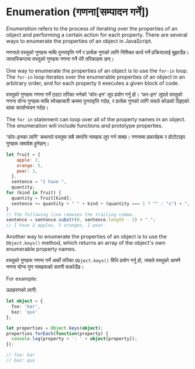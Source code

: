 # Enumeration (गणना[सम्पादन गर्ने])

_Enumeration_ refers to the process of iterating over the properties of an object and performing a certain action for each property. There are several ways to enumerate the properties of an object in JavaScript.

गणनाले वस्तुको गुणहरू माथि पुनरावृत्ति गर्ने र प्रत्येक गुणको लागि निश्चित कार्य गर्ने प्रक्रियालाई बुझाउँछ। जाभास्क्रिप्टमा वस्तुको गुणहरू गणना गर्ने धेरै तरिकाहरू छन्।

One way to enumerate the properties of an object is to use the `for-in` loop. The `for-in` loop iterates over the enumerable properties of an object in an arbitrary order, and for each property it executes a given block of code.

वस्तुको गुणहरू गणना गर्ने एउटा तरिका भनेको 'फोर-इन' लूप प्रयोग गर्नु हो। 'फर-इन' लूपले वस्तुको गणना योग्य गुणहरू माथि स्वेच्छाचारी क्रममा पुनरावृत्ति गर्दछ, र प्रत्येक गुणको लागि यसले कोडको दिइएको ब्लक कार्यान्वयन गर्दछ।

The `for in` statement can loop over all of the property names in an object. The enumeration will include functions and prototype properties.

'फोर-इनका लागि' कथनले वस्तुमा सबै सम्पत्ति नामहरू लुप गर्न सक्छ। गणनामा प्रकार्यहरू र प्रोटोटाइप गुणहरू समावेश हुनेछन्।

```javascript
let fruit = {
    apple: 2,
    orange: 5,
    pear: 1,
  },
  sentence = "I have ",
  quantity;
for (kind in fruit) {
  quantity = fruit[kind];
  sentence += quantity + " " + kind + (quantity === 1 ? "" : "s") + ", ";
}
// The following line removes the trailing comma.
sentence = sentence.substr(0, sentence.length - 2) + ".";
// I have 2 apples, 5 oranges, 1 pear.
```

Another way to enumerate the properties of an object is to use the `Object.keys()` method, which returns an array of the object's own enumerable property names.

वस्तुको गुणहरू गणना गर्ने अर्को तरिका `Object.keys()` विधि प्रयोग गर्नु हो, जसले वस्तुको आफ्नै गणना योग्य गुण नामहरूको सरणी फर्काउँछ।

For example:

उदाहरणको लागी:

```typescript
let object = {
  foo: 'bar',
  baz: 'qux'
};

let properties = Object.keys(object);
properties.forEach(function(property) {
  console.log(property + ': ' + object[property]);
});

// foo: bar
// baz: qux
```
